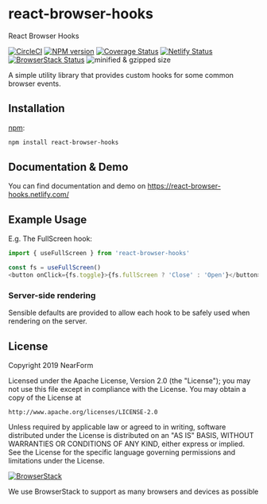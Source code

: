 # react-browser-hooks

React Browser Hooks

[![CircleCI](https://circleci.com/gh/nearform/react-browser-hooks.svg?style=svg&circle-token=6519ab8ff84d4bf291788588738f2b2000c8fc3a)](https://circleci.com/gh/nearform/react-browser-hooks)
[![NPM version](https://img.shields.io/npm/v/react-browser-hooks.svg)](https://www.npmjs.com/package/react-browser-hooks)
[![Coverage Status](https://coveralls.io/repos/github/nearform/react-browser-hooks/badge.svg?branch=master)](https://coveralls.io/github/nearform/react-browser-hooks?branch=master)
[![Netlify Status](https://api.netlify.com/api/v1/badges/8855d56c-7b73-4070-92e8-e7c1b2e80d7e/deploy-status)](https://app.netlify.com/sites/react-browser-hooks/deploys)
[![BrowserStack Status](https://www.browserstack.com/automate/badge.svg?badge_key=U1lJa0NDeis1VFRXYXpvMHdGMHdpd2RXVXBIRlQ2eDNQZmJNdlkrN3F2Zz0tLXlmRDdXcTl5YVFMOG1sUXZSeDRCMFE9PQ==--32bc4ac80987fe0aa1d5fdaa3c08607be6f3f2a8)](https://www.browserstack.com/automate/public-build/U1lJa0NDeis1VFRXYXpvMHdGMHdpd2RXVXBIRlQ2eDNQZmJNdlkrN3F2Zz0tLXlmRDdXcTl5YVFMOG1sUXZSeDRCMFE9PQ==--32bc4ac80987fe0aa1d5fdaa3c08607be6f3f2a8)
![minified & gzipped size](https://img.shields.io/bundlephobia/minzip/react-browser-hooks.svg?style=flat)

A simple utility library that provides custom hooks for some common browser events.

## Installation

[npm](https://www.npmjs.com/package/react-browser-hooks):

```bash
npm install react-browser-hooks
```

## Documentation & Demo

You can find documentation and demo on https://react-browser-hooks.netlify.com/

## Example Usage

E.g. The FullScreen hook:

```javascript
import { useFullScreen } from 'react-browser-hooks'

const fs = useFullScreen()
<button onClick={fs.toggle}>{fs.fullScreen ? 'Close' : 'Open'}</button>
```

### Server-side rendering

Sensible defaults are provided to allow each hook to be safely used when rendering on the server.

[build-badge]: https://img.shields.io/travis/user/repo/master.png?style=flat-square
[build]: https://travis-ci.org/user/repo
[npm-badge]: https://img.shields.io/npm/v/npm-package.png?style=flat-square
[npm]: https://www.npmjs.org/package/npm-package
[coveralls-badge]: https://img.shields.io/coveralls/user/repo/master.png?style=flat-square
[coveralls]: https://coveralls.io/github/user/repo

## License

Copyright 2019 NearForm

Licensed under the Apache License, Version 2.0 (the "License");
you may not use this file except in compliance with the License.
You may obtain a copy of the License at

    http://www.apache.org/licenses/LICENSE-2.0

Unless required by applicable law or agreed to in writing, software
distributed under the License is distributed on an "AS IS" BASIS,
WITHOUT WARRANTIES OR CONDITIONS OF ANY KIND, either express or implied.
See the License for the specific language governing permissions and
limitations under the License.

[![BrowserStack](https://p14.zdusercontent.com/attachment/1015988/mg687dwxHqXtriITEf8kxZV3W?token=eyJhbGciOiJkaXIiLCJlbmMiOiJBMTI4Q0JDLUhTMjU2In0..tPLabhhdTeWxyc3TTt-RCg.bmk4nO95zIaYIcNaaDEVtxph9ap6d9X__07O0wPpvgsx5RBYvue1gMxCGhnYcgtQA51YjC5BFCxev9bBGZ0f6wHGr83j_nBID68oZCdgurHQhuZjsBZTotXtVdGDJoGg8KHMvl2qK9_FFlxohxGkPatEyccPXfLxZGGrGhvGnZVs6sFcy5bSevRHwe84yH3y0-PhbwE9HPAqzYsJyjBsSnez3gllgrIqX_7UucPPyAxtESSOaevl3zs6n5EfJ6teaJ3_KhWTmux9Nlk5csiWwvcRcCXp7p14Xln9tBYR64k.-1SqygSW1Ke0iJ-t3ED3SQ)](http://browserstack.com/)

We use BrowserStack to support as many browsers and devices as possible
